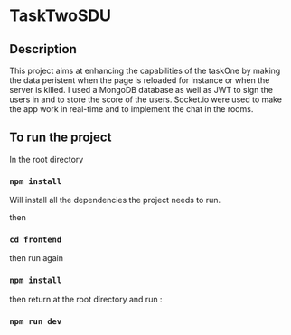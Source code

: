 # TaskTwoSDU

## Description 

This project aims at enhancing the capabilities of the taskOne by making the data peristent when the page is reloaded for instance or when the server is killed. 
I used a MongoDB database as well as JWT to sign the users in and to store the score of the users. 
Socket.io were used to make the app work in real-time and to implement the chat in the rooms. 

## To run the project 
 In the root directory 
 
### `npm install` 

Will install all the dependencies the project needs to run. 

then 

### `cd frontend` 

then run again 

### `npm install` 

then return at the root directory and run : 

### `npm run dev` 
